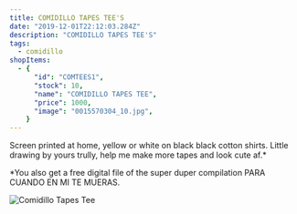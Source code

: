 ```yaml
---
title: COMIDILLO TAPES TEE'S
date: "2019-12-01T22:12:03.284Z"
description: "COMIDILLO TAPES TEE'S"
tags:
  - comidillo
shopItems:
  - {
      "id": "COMTEES1",
      "stock": 10,
      "name": "COMIDILLO TAPES TEE",
      "price": 1000,
      "image": "0015570304_10.jpg",
    }
---
```


Screen printed at home, yellow or white on black black cotton shirts. Little drawing by yours trully, help me make more tapes and look cute af.\*

\*You also get a free digital file of the super duper compilation PARA CUANDO EN MI TE MUERAS.

![Comidillo Tapes Tee](0015570303_10.jpg)

